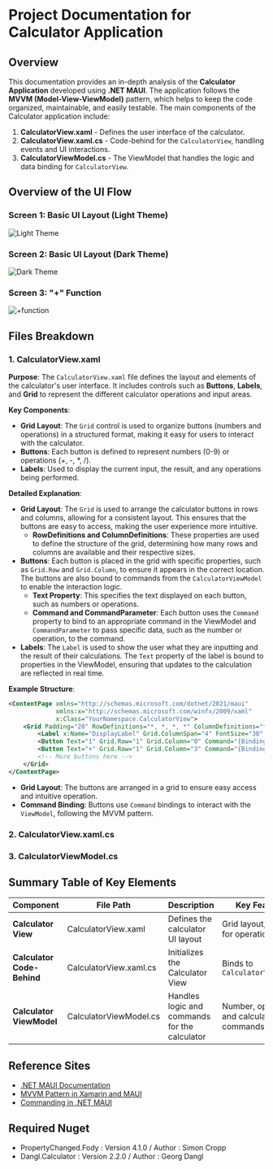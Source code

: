 # Project Documentation for Calculator Application

## Overview
This documentation provides an in-depth analysis of the **Calculator Application** developed using **.NET MAUI**. The application follows the **MVVM (Model-View-ViewModel)** pattern, which helps to keep the code organized, maintainable, and easily testable. The main components of the Calculator application include:

1. **CalculatorView.xaml** - Defines the user interface of the calculator.
2. **CalculatorView.xaml.cs** - Code-behind for the `CalculatorView`, handling events and UI interactions.
3. **CalculatorViewModel.cs** - The ViewModel that handles the logic and data binding for `CalculatorView`.

## Overview of the UI Flow
### Screen 1: Basic UI Layout (Light Theme)

![Light Theme](https://github.com/user-attachments/assets/97de2467-179c-4f6a-8577-1a1dd1a519a4)

### Screen 2: Basic UI Layout (Dark Theme)

![Dark Theme](https://github.com/user-attachments/assets/857cd7d3-535e-4ca8-9dfd-07a362fee329)

### Screen 3: "+" Function

![+function](https://github.com/user-attachments/assets/d7799fe8-07d5-41be-9cff-e479615d06d6)

## Files Breakdown

### 1. CalculatorView.xaml
**Purpose**:
The `CalculatorView.xaml` file defines the layout and elements of the calculator's user interface. It includes controls such as **Buttons**, **Labels**, and **Grid** to represent the different calculator operations and input areas.

**Key Components**:
- **Grid Layout**: The `Grid` control is used to organize buttons (numbers and operations) in a structured format, making it easy for users to interact with the calculator.
- **Buttons**: Each button is defined to represent numbers (0-9) or operations (+, -, *, /).
- **Labels**: Used to display the current input, the result, and any operations being performed.

**Detailed Explanation**:
- **Grid Layout**: The `Grid` is used to arrange the calculator buttons in rows and columns, allowing for a consistent layout. This ensures that the buttons are easy to access, making the user experience more intuitive.
  - **RowDefinitions and ColumnDefinitions**: These properties are used to define the structure of the grid, determining how many rows and columns are available and their respective sizes.
- **Buttons**: Each button is placed in the grid with specific properties, such as `Grid.Row` and `Grid.Column`, to ensure it appears in the correct location. The buttons are also bound to commands from the `CalculatorViewModel` to enable the interaction logic.
  - **Text Property**: This specifies the text displayed on each button, such as numbers or operations.
  - **Command and CommandParameter**: Each button uses the `Command` property to bind to an appropriate command in the ViewModel and `CommandParameter` to pass specific data, such as the number or operation, to the command.
- **Labels**: The `Label` is used to show the user what they are inputting and the result of their calculations. The `Text` property of the label is bound to properties in the ViewModel, ensuring that updates to the calculation are reflected in real time.

**Example Structure**:
```xml
<ContentPage xmlns="http://schemas.microsoft.com/dotnet/2021/maui"
             xmlns:x="http://schemas.microsoft.com/winfx/2009/xaml"
             x:Class="YourNamespace.CalculatorView">
    <Grid Padding="20" RowDefinitions="*, *, *, *" ColumnDefinitions="*, *, *, *">
        <Label x:Name="DisplayLabel" Grid.ColumnSpan="4" FontSize="30" VerticalOptions="Center" HorizontalOptions="End" />
        <Button Text="1" Grid.Row="1" Grid.Column="0" Command="{Binding NumberCommand}" CommandParameter="1" />
        <Button Text="+" Grid.Row="1" Grid.Column="3" Command="{Binding OperationCommand}" CommandParameter="+" />
        <!-- More buttons here -->
    </Grid>
</ContentPage>
```
- **Grid Layout**: The buttons are arranged in a grid to ensure easy access and intuitive operation.
- **Command Binding**: Buttons use `Command` bindings to interact with the `ViewModel`, following the MVVM pattern.

### 2. CalculatorView.xaml.cs

### 3. CalculatorViewModel.cs

## Summary Table of Key Elements
| Component                      | File Path                | Description                                      | Key Features                            |
|--------------------------------|--------------------------|--------------------------------------------------|-----------------------------------------|
| **Calculator View**            | CalculatorView.xaml      | Defines the calculator UI layout                 | Grid layout, buttons for operations     |
| **Calculator Code-Behind**     | CalculatorView.xaml.cs   | Initializes the Calculator View                  | Binds to `CalculatorViewModel`          |
| **Calculator ViewModel**       | CalculatorViewModel.cs   | Handles logic and commands for the calculator    | Number, operation, and calculate commands |

## Reference Sites
- [.NET MAUI Documentation](https://learn.microsoft.com/en-us/dotnet/maui/)
- [MVVM Pattern in Xamarin and MAUI](https://learn.microsoft.com/en-us/xamarin/xamarin-forms/enterprise-application-patterns/mvvm)
- [Commanding in .NET MAUI](https://learn.microsoft.com/en-us/dotnet/maui/fundamentals/data-binding/commanding?view=net-maui-8.0)

## Required Nuget
- PropertyChanged.Fody : Version 4.1.0  /  Author : Simon Cropp
- Dangl.Calculator : Version 2.2.0  /  Author : Georg Dangl

